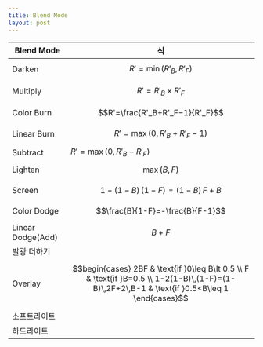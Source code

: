 ```yaml
---
title: Blend Mode
layout: post
---
```


|Blend Mode|식|
|---|---|
|Darken|$$R'=\min(R'_B, R'_F)$$|
|Multiply|$$R'=R'_B\times R'_F$$|
|Color Burn|$$R'=\frac{R'_B+R'_F−1}{R'_F}$$|
|Linear Burn|$$R'=\max(0, R'_B+R'_F−1)$$|
|Subtract|$R'=\max(0, R'_B-R'_F)$|
|Lighten|$$\max(B, F)$$|
|Screen|$$1-(1-B)\,(1-F)=(1-B)\,F+B$$|
|Color Dodge|$$\frac{B}{1-F}=-\frac{B}{F-1}$$|
|Linear Dodge(Add)|$$B+F$$|
|발광 더하기| |
|Overlay|$$begin{cases} 2BF & \text{if }0\leq B\lt 0.5 \\ F & \text{if }B=0.5 \\ 1-2(1-B)\,(1-F)=(1-B)\,2F+2\,B-1 & \text{if }0.5<B\leq 1 \end{cases}$$|
|소프트라이트| |
|하드라이트| |

